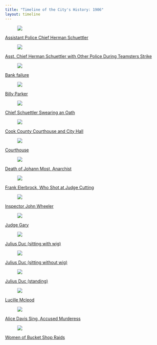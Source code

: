 ```yaml
---
title: "Timeline of the City's History: 1906"
layout: timeline
---
```


<div class="tile is-ancestor">
  <div class="tile is-parent">
    <article class="tile is-child box">
        <a href="/historical/timeline/1906/140" title="Assistant Police Chief Herman Schuettler">
            <figure class="image is-128x128">
                <img src="/img/timeline/1906/small/140.jpg">
            </figure>
            <div class="content">
                <p>Assistant Police Chief Herman Schuettler</p>
            </div>
        </a>
    </article>
  </div>
  <div class="tile is-parent">
    <article class="tile is-child box">
        <a href="/historical/timeline/1906/58" title="Asst. Chief Herman Schuettler with Other Police During Teamsters Strike">
            <figure class="image is-128x128">
                <img src="/img/timeline/1906/small/58.jpg">
            </figure>
            <div class="content">
                <p>Asst. Chief Herman Schuettler with Other Police During Teamsters Strike</p>
            </div>    
        </a>
    </article>
  </div>
  <div class="tile is-parent">
    <article class="tile is-child box">
        <a href="/historical/timeline/1906/26" title="Bank failure">
            <figure class="image is-128x128">
                <img src="/img/timeline/1906/small/26.jpg">
            </figure>
            <div class="content">
                <p>Bank failure</p>
            </div>  
        </a>  
    </article>
  </div>
</div>

<div class="tile is-ancestor">
  <div class="tile is-parent">
    <article class="tile is-child box">
        <a href="/historical/timeline/1906/344" title="Billy Parker">
            <figure class="image is-128x128">
                <img src="/img/timeline/1906/small/344.jpg">
            </figure>
            <div class="content">
                <p>Billy Parker</p>
            </div>
        </a>
    </article>
  </div>
  <div class="tile is-parent">
    <article class="tile is-child box">
        <a href="/historical/timeline/1906/153" title="Chief Schuettler Swearing an Oath">
            <figure class="image is-128x128">
                <img src="/img/timeline/1906/small/153.jpg">
            </figure>
            <div class="content">
                <p>Chief Schuettler Swearing an Oath</p>
            </div>    
        </a>
    </article>
  </div>
  <div class="tile is-parent">
    <article class="tile is-child box">
        <a href="/historical/timeline/1906/196" title="Cook County Courthouse and City Hall">
            <figure class="image is-128x128">
                <img src="/img/timeline/1906/small/196.jpg">
            </figure>
            <div class="content">
                <p>Cook County Courthouse and City Hall</p>
            </div>  
        </a>  
    </article>
  </div>
</div>

<div class="tile is-ancestor">
  <div class="tile is-parent">
    <article class="tile is-child box">
        <a href="/historical/timeline/1906/195" title="Courthouse">
            <figure class="image is-128x128">
                <img src="/img/timeline/1906/small/195.jpg">
            </figure>
            <div class="content">
                <p>Courthouse</p>
            </div>
        </a>
    </article>
  </div>
  <div class="tile is-parent">
    <article class="tile is-child box">
        <a href="/historical/timeline/1906/305" title="Death of Johann Most, Anarchist">
            <figure class="image is-128x128">
                <img src="/img/timeline/1906/small/305.jpg">
            </figure>
            <div class="content">
                <p>Death of Johann Most, Anarchist</p>
            </div>    
        </a>
    </article>
  </div>
  <div class="tile is-parent">
    <article class="tile is-child box">
        <a href="/historical/timeline/1906/25" title="Frank Elerbrock, Who Shot at Judge Cutting">
            <figure class="image is-128x128">
                <img src="/img/timeline/1906/small/25.jpg">
            </figure>
            <div class="content">
                <p>Frank Elerbrock, Who Shot at Judge Cutting</p>
            </div>  
        </a>  
    </article>
  </div>
</div>

<div class="tile is-ancestor">
  <div class="tile is-parent">
    <article class="tile is-child box">
        <a href="/historical/timeline/1906/345" title="Inspector John Wheeler">
            <figure class="image is-128x128">
                <img src="/img/timeline/1906/small/345.jpg">
            </figure>
            <div class="content">
                <p>Inspector John Wheeler</p>
            </div>
        </a>
    </article>
  </div>
  <div class="tile is-parent">
    <article class="tile is-child box">
        <a href="/historical/timeline/1906/306" title="Judge Gary">
            <figure class="image is-128x128">
                <img src="/img/timeline/1906/small/306.jpg">
            </figure>
            <div class="content">
                <p>Judge Gary</p>
            </div>    
        </a>
    </article>
  </div>
  <div class="tile is-parent">
    <article class="tile is-child box">
        <a href="/historical/timeline/1906/356" title="Julius Duc (sitting with wig)">
            <figure class="image is-128x128">
                <img src="/img/timeline/1906/small/356.jpg">
            </figure>
            <div class="content">
                <p>Julius Duc (sitting with wig)</p>
            </div>  
        </a>  
    </article>
  </div>
</div>

<div class="tile is-ancestor">
  <div class="tile is-parent">
    <article class="tile is-child box">
        <a href="/historical/timeline/1906/358" title="Julius Duc (sitting without wig)">
            <figure class="image is-128x128">
                <img src="/img/timeline/1906/small/358.jpg">
            </figure>
            <div class="content">
                <p>Julius Duc (sitting without wig)</p>
            </div>
        </a>
    </article>
  </div>
  <div class="tile is-parent">
    <article class="tile is-child box">
        <a href="/historical/timeline/1906/357" title="Julius Duc (standing)">
            <figure class="image is-128x128">
                <img src="/img/timeline/1906/small/357.jpg">
            </figure>
            <div class="content">
                <p>Julius Duc (standing)</p>
            </div>    
        </a>
    </article>
  </div>
  <div class="tile is-parent">
    <article class="tile is-child box">
        <a href="/historical/timeline/1906/346" title="Lucille Mcleod">
            <figure class="image is-128x128">
                <img src="/img/timeline/1906/small/346.jpg">
            </figure>
            <div class="content">
                <p>Lucille Mcleod</p>
            </div>  
        </a>  
    </article>
  </div>
</div>

<div class="tile is-ancestor">
  <div class="tile is-parent">
    <article class="tile is-child box">
        <a href="/historical/timeline/1906/19" title="Mrs. Elsie Klein, Woman Robber">
            <figure class="image is-128x128">
                <img src="/img/timeline/1906/small/19.jpg">
            </figure>
            <div class="content">
                <p>Alice Davis Sing, Accused Murderess</p>
            </div>
        </a>
    </article>
  </div>
  <div class="tile is-parent">
    <article class="tile is-child box">
        <a href="/historical/timeline/1906/143" title="Women of Bucket Shop Raids">
            <figure class="image is-128x128">
                <img src="/img/timeline/1906/small/143.jpg">
            </figure>
            <div class="content">
                <p>Women of Bucket Shop Raids</p>
            </div>    
        </a>
    </article>
  </div>
</div>
